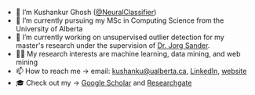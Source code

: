 - 👋 I’m Kushankur Ghosh ([@NeuralClassifier](https://github.com/NeuralClassifier))
- 👀 I’m currently pursuing my MSc in Computing Science from the University of Alberta
- 🔧 I’m currently working on unsupervised outlier detection for my master's research under the supervision of [Dr. Jorg Sander](https://scholar.google.com/citations?user=QzFTFLEAAAAJ&hl=en). 
- 👨‍🔬 My research interests are machine learning, data mining, and web mining
- 📫 How to reach me -> email: kushanku@ualberta.ca, [LinkedIn](https://www.linkedin.com/in/kushghosh/), [website](https://sites.google.com/view/kayghosh/kush)
- 🎓 Check out my -> [Google Scholar](https://scholar.google.com/citations?user=b_g0yzgAAAAJ&hl=en) and [Researchgate](https://www.researchgate.net/profile/Kushankur-Ghosh)

<!---
NeuralClassifier/NeuralClassifier is a ✨ special ✨ repository because its `README.md` (this file) appears on your GitHub profile.
You can click the Preview link to take a look at your changes.
--->
